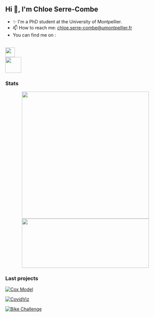 
## Hi 👋, I'm Chloe Serre-Combe
 
- ✨ I'm a PhD student at the University of Montpellier.
- 📫 How to reach me: chloe.serre-combe@umontpellier.fr
- You can find me on : 
<div style="left: 1000px;">
  &nbsp;&nbsp;&nbsp;&nbsp;&nbsp;&nbsp;&nbsp; 
   <a href="https://linkedin.com/in/chloe-serre-combe-886647185" target="_blank" style="display:block;">
   <img align="center" src="https://raw.githubusercontent.com/peterthehan/peterthehan/master/assets/linkedin.svg" style="width: 30px;"/></a>
   <a href="https://gitlab.com/cserre-combe" target="_blank" style="display:block;">
   <img align="center" src="https://about.gitlab.com/images/press/logo/png/gitlab-icon-rgb.png" style="width: 50px;"/></a>
</div>


### Stats

<p align=center href="https://github.com/chloesrcb">
  <kbd><img width=400 src="https://github-readme-stats.vercel.app/api?username=chloesrcb&text_color=58a6ff&hide_border=true&theme=vue-dark&show_icons=true&bg_color=00000000"><img height=155 width=400 src="https://github-readme-stats.vercel.app/api/top-langs/?username=chloesrcb&layout=compact&langs_count=10&theme=vue-dark&text_color=58a6ff&hide_border=true&card_width=450&line_height=35&bg_color=00000000" /></kbd>
</p>

### Last projects 


[![Cox Model](https://github-readme-stats.vercel.app/api/pin/?username=jlidoine&repo=projet_Cox&theme=vue-dark&bg_color=00000000&text_color=58a6ff)](https://github.com/jlidoine/projet_Cox)

[![CovidViz](https://github-readme-stats.vercel.app/api/pin/?username=jihene-b3&repo=covidviz&theme=vue-dark&bg_color=00000000&text_color=58a6ff)](https://github.com/jihene-b3/covidviz)

[![Bike Challenge](https://github-readme-stats.vercel.app/api/pin/?username=chloesrcb&repo=bike_challenge&theme=vue-dark&bg_color=00000000&text_color=58a6ff)](https://github.com/chloesrcb/bike_challenge)
    



